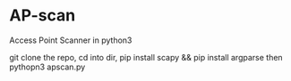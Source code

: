 # AP-scan
Access Point Scanner in python3 

git clone the repo, cd into dir, pip install scapy && pip install argparse then pythopn3 apscan.py
